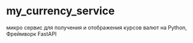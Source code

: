 # my_currency_service
микро сервис для получения и отображения курсов валют на Python, Фреймворк FastAPI
